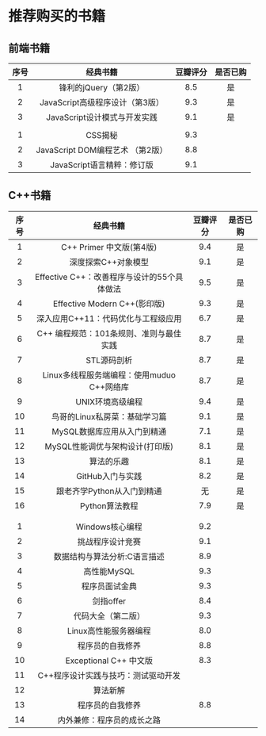 # 推荐购买的书籍
## 前端书籍
|序号|经典书籍|豆瓣评分|是否已购|
|:---:|:---:|:---:|:---:|
|1|锋利的jQuery（第2版）|8.5|是|
|2|JavaScript高级程序设计（第3版）|9.3|是|
|3|JavaScript设计模式与开发实践|9.1|是|
|||||
|1|CSS揭秘|9.3||
|2|JavaScript DOM编程艺术 （第2版）|8.8||
|3|JavaScript语言精粹：修订版|9.1||

## C++书籍
|序号|经典书籍|豆瓣评分|是否已购|
|:---:|:---:|:---:|:---:|
|1|C++ Primer 中文版(第4版)|9.4|是|
|2|深度探索C++对象模型|9.1|是|
|3|Effective C++：改善程序与设计的55个具体做法|9.5|是|
|4|Effective Modern C++(影印版)|9.3|是|
|5|深入应用C++11：代码优化与工程级应用|6.7|是|
|6|C++ 编程规范：101条规则、准则与最佳实践|8.7|是|
|7|STL源码剖析|8.7|是|
|8|Linux多线程服务端编程：使用muduo C++网络库|8.7|是|
|9|UNIX环境高级编程|9.4|是|
|10|鸟哥的Linux私房菜：基础学习篇|9.1|是|
|11|MySQL数据库应用从入门到精通|7.1|是|
|12|MySQL性能调优与架构设计(打印版)|8.1|是|
|13|算法的乐趣|8.1|是|
|14|GitHub入门与实践|8.2|是|
|15|跟老齐学Python从入门到精通|无|是|
|16|Python算法教程|7.9|是|
| | | |
| | | |
|1|Windows核心编程|9.2|
|2|挑战程序设计竞赛|9.1|
|3|数据结构与算法分析:C语言描述|8.9|
|4|高性能MySQL|9.3|
|5|程序员面试金典|9.3|
|6|剑指offer|8.4|
|7|代码大全（第二版）|9.3|
|8|Linux高性能服务器编程|8.0|
|9|程序员的自我修养|8.8|
|10|Exceptional C++ 中文版|8.3|
|11|C++程序设计实践与技巧：测试驱动开发||
|12|算法新解||
|13|程序员的自我修养|8.8||
|14|内外兼修：程序员的成长之路|||
